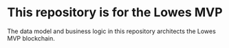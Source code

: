 # This repository is for the Lowes MVP #

The data model and business logic in this repository architects the Lowes MVP blockchain.